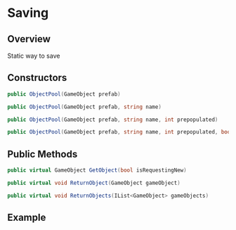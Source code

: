 # Saving

## Overview

Static way to save

## Constructors

``` csharp
public ObjectPool(GameObject prefab)
```

``` csharp
public ObjectPool(GameObject prefab, string name)
```

``` csharp
public ObjectPool(GameObject prefab, string name, int prepopulated)
```

``` csharp
public ObjectPool(GameObject prefab, string name, int prepopulated, bool useParent = true)
```

## Public Methods

``` csharp
public virtual GameObject GetObject(bool isRequestingNew)
```

``` csharp
public virtual void ReturnObject(GameObject gameObject)
```

``` csharp
public virtual void ReturnObjects(IList<GameObject> gameObjects)
```

## Example

